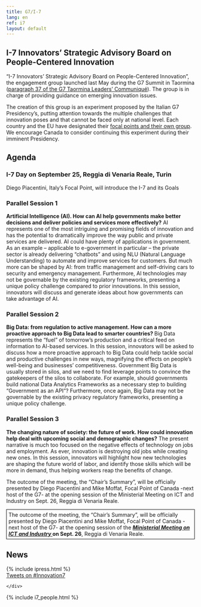 ```yaml
---
title: G7/I-7
lang: en
ref: i7
layout: default
---
```


## I-7 Innovators’ Strategic Advisory Board on People-Centered Innovation

“I-7 Innovators’ Strategic Advisory Board on People-Centered Innovation”, the engagement group launched last May during the G7 Summit in Taormina ([paragraph 37 of the G7 Taormina Leaders’ Communiqué](http://www.g7italy.it/sites/default/files/documents/G7%20Taormina%20Leaders'%20Communique_27052017.pdf#page=6)). The group is in charge of providing guidance on emerging innovation issues. 

The creation of this group is an experiment proposed by the Italian G7 Presidency’s, putting attention towards the multiple challenges that innovation poses and that cannot be faced only at national level.
Each country and the EU have designated their [focal points and their own group](#innovators-focal-point). 
We encourage Canada to consider continuing this experiment during their imminent Presidency.


## Agenda

### I-7 Day on September 25, Reggia di Venaria Reale, Turin
Diego Piacentini, Italy’s Focal Point, will introduce the I-7 and its Goals

### Parallel Session 1
<b>Artificial Intelligence (AI). How can AI help governments make better decisions and deliver policies and services more effectively?</b>
AI represents one of the most intriguing and promising fields of innovation and has the potential to dramatically improve the way public and private services are delivered. AI could have plenty of applications in government. As an example – applicable to e-government in particular – the private sector is already delivering “chatbots” and using NLU (Natural Language Understanding) to automate and improve services for customers. But much more can be shaped by AI: from traffic management and self-driving cars to security and emergency management. Furthermore, AI technologies may not be governable by the existing regulatory frameworks, presenting a unique policy challenge compared to prior innovations. In this session, innovators will discuss and generate ideas about how governments can take advantage of AI.

### Parallel Session 2
<b>Big Data: from regulation to active management. How can a more proactive approach to Big Data lead to smarter countries? </b>
Big Data represents the “fuel” of tomorrow’s production and a critical feed on information to AI-based services. In this session, innovators will be asked to discuss how a more proactive approach to Big Data could help tackle social and productive challenges in new ways, magnifying the effects on people’s well-being and businesses’ competitiveness. Government Big Data is usually stored in silos, and we need to find leverage points to convince the gatekeepers of the silos to collaborate. For example, should governments build national Data Analytics Frameworks as a necessary step to building “Government as an API”? Furthermore, once again, Big Data may not be governable by the existing privacy regulatory frameworks, presenting a unique policy challenge.
 
### Parallel Session 3
<b>The changing nature of society: the future of work. How could innovation help deal with upcoming social and demographic changes?</b>
The present narrative is much too focused on the negative effects of technology on jobs and employment. As ever, innovation is destroying old jobs while creating new ones. In this session, innovators will highlight how new technologies are shaping the future world of labor, and identify those skills which will be more in demand, thus helping workers reap the benefits of change.

The outcome of the meeting, the “Chair’s Summary”, will be officially presented by Diego Piacentini and Mike Moffat, Focal Point of Canada -next host of the G7- at the opening session of the Ministerial Meeting on ICT and Industry on Sept. 26, Reggia di Venaria Reale.
<div style="border: solid 1px black; padding: 5px;">
The outcome of the meeting, the &ldquo;Chair&rsquo;s Summary&rdquo;, will be officially presented by Diego Piacentini and Mike Moffat, Focal Point of Canada -next host of the G7- at the opening session of the <strong><em>
<a href="http://www.g7italy.it/it/news/verso-il-g7-industriaict-focus-sull%E2%80%99industria-40" target="_blank">
	Ministerial Meeting on ICT and Industry
</a></em> on Sept. 26</strong>, Reggia di Venaria Reale.
</div>


## News
<div class="row">
    <div class="col-md-8">
       {% include ipress.html %}
<div id="content-ipress" data-key="01e87bed-f52e-4d6d-af32-c4ea59fd300a" data-lang="en" data-size="100" data-tag="41"></div>
<script type="text/javascript" src="/js/ipress.js"></script>
    </div>
    <div class="col-md-4">
        <a class="twitter-timeline" data-dnt="true" href="https://twitter.com/hashtag/Innovation7" data-widget-id="904928303110381568">Tweets on #Innovation7</a>
         <script>!function (d, s, id) { var js, fjs = d.getElementsByTagName(s)[0], p = /^http:/.test(d.location) ? 'http' : 'https'; if (!d.getElementById(id)) { js = d.createElement(s); js.id = id; js.src = p + "://platform.twitter.com/widgets.js"; fjs.parentNode.insertBefore(js, fjs); } }(document, "script", "twitter-wjs");</script>

    </div>
</div>

{% include i7_people.html %}